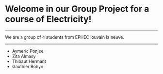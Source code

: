 # Welcome in our Group Project for a course of Electricity!


***

We are a group of 4 students from EPHEC louvain la neuve. 
***

* Aymeric Ponjee
* Zita Almasy 
* Thibaut Hermant  
* Gauthier Bohyn


